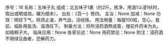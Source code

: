 序号：16
名称：五味子丸
组成：北五味子1裹（约2斤。拣净，用酒1斗浸1伏时，取出或晒或焙，碾为细末）。
出处：《百一》卷四。
主治：None
加减：None
功效：明目下气，除烦止渴，养气血，活经络。
用法用量：每服100粒，空心，食前、临卧用盐汤、温酒任下。
制备方法：将所浸药酒熬成膏，搜前件药末为丸，如梧桐子大。
临床应用：None
各家论述：None
用药禁忌：None
附注：浸药酒不用绿豆曲者，恐解药力。
